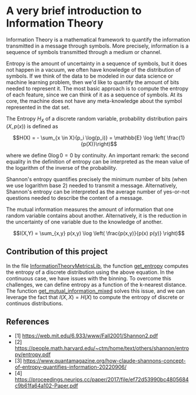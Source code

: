 # A very brief introduction to Information Theory

Information Theory is a mathematical framework to quantify the information transmitted in a message through symbols. More precisely, information is a sequence of symbols transmitted through a medium or channel. 

Entropy is the amount of uncertainty in a sequence of symbols, but it does not happen in a vacuum, we often have knowledge of the distribution of symbols. If we think of the data to be modeled in our data science or machine learning problem, then we'd like to quantify the amount of bits needed to represent it. The most basic approach is to compute the entropy of each feature, since we can think of it as a sequence of symbols. At its core, the machine does not have any meta-knowledge about the symbol represented in the dat set. 

The Entropy $H_{X}$ of a discrete random variable, probability distribution pairs  $(X, p(x))$ is defined as 

```math
H(X) = - \sum_{x \in X}{p_i \log(p_i)} = \mathbb{E} \log \left( \frac{1}{p(X)}\right)
```

where we define $0 \log 0 = 0$ by continuity. An important remark: the second equality in the definition of entropy can be interpreted as the mean value of the logarithm of the inverse of the probability. 

Shannon's entropy quantifies precisely the minimum number of bits (when we use logarithm base 2) needed to transmit a message. Alternatively, Shannon's 
entropy can be interpreted as the average number of yes-or-not questions needed to describe the content of a message. 

The mutual information measures the amount of information that one random variable contains about another. Alternatively, it is the reduction in the uncertainty of one variable due to the knowledge of another.

``` math
I(X,Y) = \sum_{x,y} p(x,y) \log \left( \frac{p(x,y)}{p(x) p(y)} \right)
```

## Contribution of this project
In the file [InformationTheoryMetricsLib](https://github.com/HACP/DataScienceReviewLibrary/blob/main/code/src/InformationTheoryMetricsLib.py), the function [get_entropy](https://github.com/HACP/DataScienceReviewLibrary/blob/ff6177f3950957da302e9e055a6e14ff7e60a3f3/code/src/InformationTheoryMetricsLib.py#L25) computes the entropy of a discrete distribution using the above equation. In the continuous case, we have issues with the binning. To overcome this challenges, we can define entropy as a function of the k-nearest distance. The function [get_mutual_information_mixed](https://github.com/HACP/DataScienceReviewLibrary/blob/ff6177f3950957da302e9e055a6e14ff7e60a3f3/code/src/InformationTheoryMetricsLib.py#L139) solves this issue, and we can leverage the fact that $I(X,X) = H(X)$ to compute the entropy of discrete or continuos distributions. 


## References 
- [1] https://web.mit.edu/6.933/www/Fall2001/Shannon2.pdf
- [2] https://people.math.harvard.edu/~ctm/home/text/others/shannon/entropy/entropy.pdf
- [3] https://www.quantamagazine.org/how-claude-shannons-concept-of-entropy-quantifies-information-20220906/
- [4] https://proceedings.neurips.cc/paper/2017/file/ef72d53990bc4805684c9b61fa64a102-Paper.pdf

